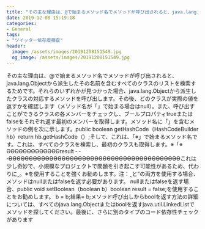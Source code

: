 ```yaml
---
title: "その主な理由は、@で始まるメソッド名でメソッドが呼び出されると、java.lang.Objectから派生したその名前を含むすべてのクラスのリストを検索するためです。"
date: 2019-12-08 15:19:18
categories:
- General
tags:
- "ツイッター依存度検査"
header:
  image: /assets/images/20191208151549.jpg
  og_image: /assets/images/20191208151549.jpg
---
```


その主な理由は、@で始まるメソッド名でメソッドが呼び出されると、java.lang.Objectから派生したその名前を含むすべてのクラスのリストを検索するためです。それらのいずれかが見つかった場合、java.lang.Objectから派生したクラスの対応するメソッドを呼び出します。その後、どのクラスが実際の値を返すかを確認します（メソッド名が「」で始まる場合はnull）。また、呼び出すことができるクラスの各メンバーをチェックし、ブールプロパティtrueまたはfalseをそれぞれ返す最初のメンバーを取得します。メソッド名に「」を含むメソッドの例を次に示します。public boolean getHashCode（HashCodeBuilder hb）return hb.getHashCode（）;そして、これは、「※」で始まるメソッド名です。これは、すべてのクラスを検索し、最初のクラスも取得します。※「※ ‬Ɵ‬ƟƟƟƟƟ‬ƟƟƟƟƟƟƟresult ‐ ‐ ‐ƟƟƟ‬ƟƟƟƟƟƟƟƟƟƟƟƟƟƟƟƟƟƟƟƟƟƟƟƟƟƟƟƟƟƟƟƟƟƟƟƟƟƟƟこれは少し奇妙で、小規模なプロジェクトで問題を引き起こす可能性があるため、代わりに‸。※を使用することを強くお勧めします。注：‸と“の両方を使用する場合、メソッドはnullまたはfalseを返す必要があります。 nullまたはfalseを返す場合、public void setBoolean（boolean b）boolean result = false;を使用することをお勧めします。 b = b;結果= b;メソッド呼び出しからboolを返す方法の詳細については、すべてのjava.lang.Objectまたはboolを返すjava.util.LinkedListでメソッドを探してください。最後に、さらに別のタイプのコード依存性チェックがあります
